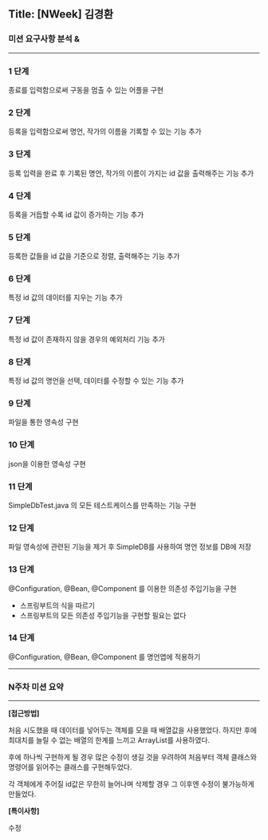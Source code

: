 ## Title: [NWeek] 김경환

### 미션 요구사항 분석 &

---

### 1 단계

종료를 입력함으로써 구동을 멈출 수 있는 어플을 구현

### 2 단계

등록을 입력함으로써 명언, 작가의 이름을 기록할 수 있는 기능 추가

### 3 단계

등록 입력을 완료 후 기록된 명언, 작가의 이름이 가지는 id 값을 출력해주는 기능 추가

### 4 단계

등록을 거듭할 수록 id 값이 증가하는 기능 추가

### 5 단계

등록한 값들을 id 값을 기준으로 정렬, 출력해주는 기능 추가

### 6 단계

특정 id 값의 데이터를 지우는 기능 추가

### 7 단계

특정 id 값이 존재하지 않을 경우의 예외처리 기능 추가

### 8 단계

특정 id 값의 명언을 선택, 데이터를 수정할 수 있는 기능 추가

### 9 단계

파일을 통한 영속성 구현

### 10 단계

json을 이용한 영속성 구현

### 11 단계

SimpleDbTest.java 의 모든 테스트케이스를 만족하는 기능 구현

### 12 단계

파일 영속성에 관련된 기능을 제거 후 SimpleDB를 사용하여 명언 정보를 DB에 저장

### 13 단계

@Configuration, @Bean, @Component 를 이용한 의존성 주입기능을 구현

- 스프링부트의 식을 따르기
- 스프링부트의 모든 의존성 주입기능을 구현할 필요는 없다

### 14 단계

@Configuration, @Bean, @Component 를 명언앱에 적용하기

---

### N주차 미션 요약

---

**[접근방법]**

처음 시도했을 때 데이터를 넣어두는 객체를 모을 때 배열값을 사용했었다. 하지만 후에 최대치를 늘릴 수 없는 배열의 한계를 느끼고 ArrayList를 사용하였다.

후에 하나씩 구현하게 될 경우 많은 수정이 생길 것을 우려하여 처음부터 객체 클래스와 명령어를 읽어주는 클래스를 구현해두었다.

각 객체에게 주어질 id값은 무한히 늘어나며 삭제할 경우 그 이후엔 수정이 불가능하게 만들었다.



**[특이사항]**

수정
